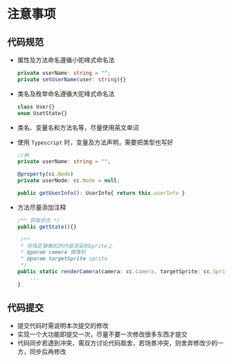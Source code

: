 # 注意事项

## 代码规范

* 属性及方法命名遵循小驼峰式命名法
    ```typescript
    private userName: string = "";
    private setUserName(user: string){}
    ```
* 类名及枚举命名遵循大驼峰式命名法
    ```typescript
    class User{}
    enum UsetState{}
    ```
* 类名、变量名和方法名等，尽量使用英文单词
* 使用 `Typescript` 时，变量及方法声明，需要把类型也写好
 
    ```typescript
    //例
    private userName: string = "";

    @property(cc.Node)
    private userNode: cc.Node = null;

    public getUserInfo(): UserInfo{ return this.userInfo }
    ```
* 方法尽量添加注释
    ```typescript
    /** 获取状态 */
    public getState(){}
    
     /**
     * 将指定摄像机的内容渲染到Sprite上
     * @param camera 摄像机
     * @param targetSprite sprite
     */
    public static renderCamera(camera: cc.Camera, targetSprite: cc.Sprite) {
        ...
    }
    ```
## 代码提交
* 提交代码时需说明本次提交的修改
* 实现一个大功能即提交一次，尽量不要一次修改很多东西才提交
* 代码同步若遇到冲突，需双方讨论代码取舍，若场景冲突，则舍弃修改少的一方，同步后再修改